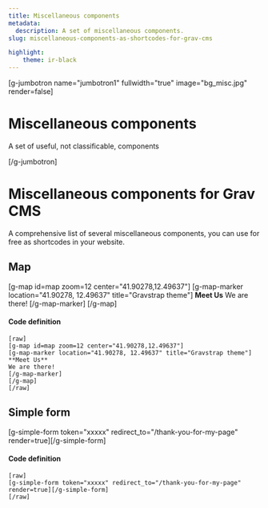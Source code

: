 ```yaml
---
title: Miscellaneous components
metadata:
  description: A set of miscellaneous components.
slug: miscellaneous-components-as-shortcodes-for-grav-cms

highlight:
    theme: ir-black
---
```



[g-jumbotron name="jumbotron1" fullwidth="true" image="bg_misc.jpg" render=false]
# Miscellaneous components

A set of useful, not classificable, components

[/g-jumbotron]

# Miscellaneous components for Grav CMS
A comprehensive list of several miscellaneous components, you can use for free as shortcodes in your website.


## Map

[g-map id=map zoom=12 center="41.90278,12.49637"]
[g-map-marker location="41.90278, 12.49637" title="Gravstrap theme"]
**Meet Us**
We are there!
[/g-map-marker]
[/g-map]

#### Code definition

    [raw]
    [g-map id=map zoom=12 center="41.90278,12.49637"]
    [g-map-marker location="41.90278, 12.49637" title="Gravstrap theme"]
    **Meet Us**
    We are there!
    [/g-map-marker]
    [/g-map]
    [/raw]


## Simple form

[g-simple-form token="xxxxx" redirect_to="/thank-you-for-my-page" render=true][/g-simple-form]

#### Code definition

    [raw]
    [g-simple-form token="xxxxx" redirect_to="/thank-you-for-my-page" render=true][/g-simple-form]
    [/raw]
